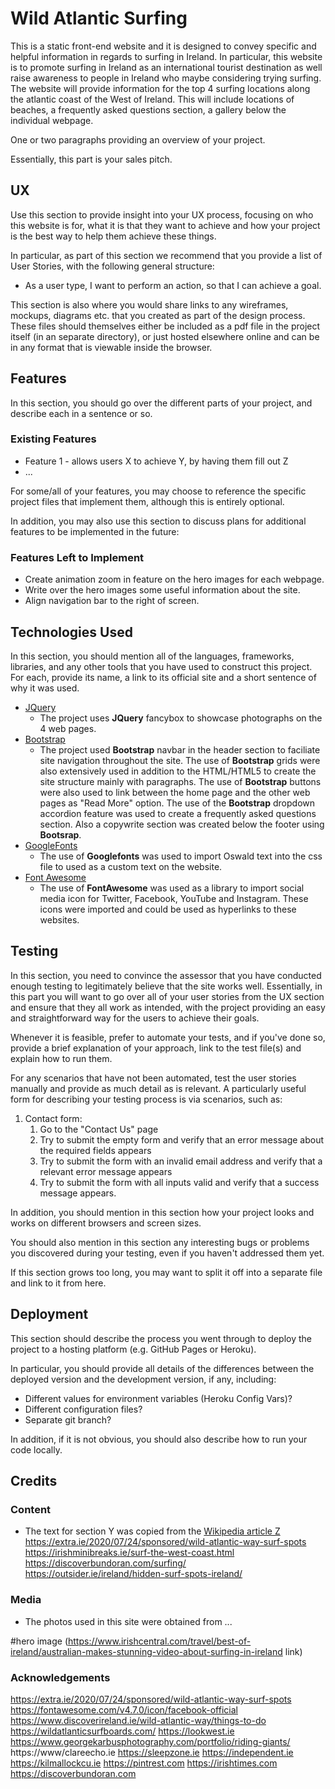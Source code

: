 # Wild Atlantic Surfing

This is a static front-end website and it is designed to convey specific and helpful information in regards to surfing
in Ireland. In particular, this website is to promote surfing in Ireland as an international tourist destination as well
raise awareness to people in Ireland who maybe considering trying surfing. The website will provide information for the
top 4 surfing locations along the atlantic coast of the West of Ireland. This will include locations of beaches, a frequently
asked questions section, a gallery below the individual webpage.


One or two paragraphs providing an overview of your project.

Essentially, this part is your sales pitch.
 
## UX
 
Use this section to provide insight into your UX process, focusing on who this website is for, what it is that they want to achieve and how your project is the best way to help them achieve these things.

In particular, as part of this section we recommend that you provide a list of User Stories, with the following general structure:
- As a user type, I want to perform an action, so that I can achieve a goal.

This section is also where you would share links to any wireframes, mockups, diagrams etc. that you created as part of the design process. These files should themselves either be included as a pdf file in the project itself (in an separate directory), or just hosted elsewhere online and can be in any format that is viewable inside the browser.

## Features

In this section, you should go over the different parts of your project, and describe each in a sentence or so.
 
### Existing Features
- Feature 1 - allows users X to achieve Y, by having them fill out Z
- ...

For some/all of your features, you may choose to reference the specific project files that implement them, although this is entirely optional.

In addition, you may also use this section to discuss plans for additional features to be implemented in the future:

### Features Left to Implement
- Create animation zoom in feature on the hero images for each webpage.
- Write over the hero images some useful information about the site.
- Align navigation bar to the right of screen.


## Technologies Used

In this section, you should mention all of the languages, frameworks, libraries, and any other tools that you have used to construct this project. For each, provide its name, a link to its official site and a short sentence of why it was used.

- [JQuery](https://jquery.com)
    - The project uses **JQuery** fancybox to showcase photographs on the 4 web pages.
- [Bootstrap](https://bootstrap.com)
    - The project used **Bootstrap** navbar in the header section to faciliate site navigation throughout the site.
    The use of **Bootstrap** grids were also extensively used in addition to the HTML/HTML5 to create the site structure 
    mainly with paragraphs. The use of **Bootstrap** buttons were also used to link between the home page and the other
    web pages as "Read More" option. The use of the **Bootstrap** dropdown accordion feature was used to create a frequently
    asked questions section. Also a copywrite section was created below the footer using **Bootsrap**.
- [GoogleFonts](https://googelfonts.com)
    - The use of **Googlefonts** was used to import Oswald text into the css file to used as a custom text on the website.
- [Font Awesome](https://fontawesome.com)
    - The use of **FontAwesome** was used as a library to import social media icon for Twitter, Facebook, YouTube and Instagram.
    These icons were imported and could be used as hyperlinks to these websites. 

## Testing

In this section, you need to convince the assessor that you have conducted enough testing to legitimately believe that the site works well. Essentially, in this part you will want to go over all of your user stories from the UX section and ensure that they all work as intended, with the project providing an easy and straightforward way for the users to achieve their goals.

Whenever it is feasible, prefer to automate your tests, and if you've done so, provide a brief explanation of your approach, link to the test file(s) and explain how to run them.

For any scenarios that have not been automated, test the user stories manually and provide as much detail as is relevant. A particularly useful form for describing your testing process is via scenarios, such as:

1. Contact form:
    1. Go to the "Contact Us" page
    2. Try to submit the empty form and verify that an error message about the required fields appears
    3. Try to submit the form with an invalid email address and verify that a relevant error message appears
    4. Try to submit the form with all inputs valid and verify that a success message appears.

In addition, you should mention in this section how your project looks and works on different browsers and screen sizes.

You should also mention in this section any interesting bugs or problems you discovered during your testing, even if you haven't addressed them yet.

If this section grows too long, you may want to split it off into a separate file and link to it from here.

## Deployment

This section should describe the process you went through to deploy the project to a hosting platform (e.g. GitHub Pages or Heroku).

In particular, you should provide all details of the differences between the deployed version and the development version, if any, including:
- Different values for environment variables (Heroku Config Vars)?
- Different configuration files?
- Separate git branch?

In addition, if it is not obvious, you should also describe how to run your code locally.


## Credits

### Content
- The text for section Y was copied from the [Wikipedia article Z](https://en.wikipedia.org/wiki/Z)
https://extra.ie/2020/07/24/sponsored/wild-atlantic-way-surf-spots
https://irishminibreaks.ie/surf-the-west-coast.html
https://discoverbundoran.com/surfing/
https://outsider.ie/ireland/hidden-surf-spots-ireland/


### Media
- The photos used in this site were obtained from ...

#hero image 
(https://www.irishcentral.com/travel/best-of-ireland/australian-makes-stunning-video-about-surfing-in-ireland link)


### Acknowledgements

https://extra.ie/2020/07/24/sponsored/wild-atlantic-way-surf-spots
https://fontawesome.com/v4.7.0/icon/facebook-official
https://www.discoverireland.ie/wild-atlantic-way/things-to-do
https://wildatlanticsurfboards.com/
https://lookwest.ie
https://www.georgekarbusphotography.com/portfolio/riding-giants/
https://www/clareecho.ie
https://sleepzone.ie
https://independent.ie
https://kilmallockcu.ie
https://pintrest.com
https://irishtimes.com
https://discoverbundoran.com


